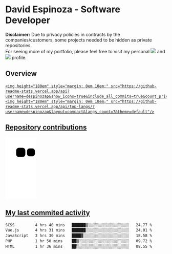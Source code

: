 # David Espinoza - Software Developer
<div id="links">
  <p>
    <strong>Disclaimer:</strong> Due to privacy policies in contracts by the companies/customers, some projects needed to be hidden as private repositories. <br />
For seeing more of my portfolio, please feel free to visit my personal <a href="https://davidespinoza.dev" target="_blank"><img src="https://img.shields.io/badge/website-000000?style=for-the-badge&logo=About.me&logoColor=white" target="_blank"></a> and <a href="https://www.linkedin.com/in/despinozap" target="_blank"><img src="https://img.shields.io/badge/LinkedIn-0077B5?style=for-the-badge&logo=linkedin&logoColor=white" target="_blank"></a> profile.
  </p>
</div>

## Overview

<div id="stats">
  <a href="https://github.com/despinozap">
  
    <img height="180em" style="margin: 0em 10em;" src="https://github-readme-stats.vercel.app/api?username=despinozap&show_icons=true&include_all_commits=true&count_private=true&theme=default"/>
    <img height="180em" style="margin: 0em 10em;" src="https://github-readme-stats.vercel.app/api/top-langs/?username=despinozap&layout=compact&langs_count=7&theme=default"/>
 
</div>
 
## Repository contributions
<div id="snake"> 

  ![Snake animation](https://github.com/despinozap/despinozap/blob/output/github-contribution-grid-snake.svg)
</div>

## My last commited activity
<!--START_SECTION:waka-->

```txt
SCSS         4 hrs 40 mins   ██████▒░░░░░░░░░░░░░░░░░░   24.77 %
Vue.js       4 hrs 31 mins   ██████░░░░░░░░░░░░░░░░░░░   24.01 %
JavaScript   3 hrs 30 mins   ████▓░░░░░░░░░░░░░░░░░░░░   18.58 %
PHP          1 hr 50 mins    ██▒░░░░░░░░░░░░░░░░░░░░░░   09.72 %
HTML         1 hr 36 mins    ██░░░░░░░░░░░░░░░░░░░░░░░   08.55 %
```

<!--END_SECTION:waka-->
